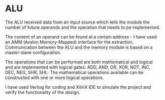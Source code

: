# ALU
The ALU received data from an input source which tells the module the number of future operands and the operation that needs to pe implemented. 

The content of an operand can be found at a certain address - I have used an AMM (Avalon Memory-Mapped) interface for the extraction. Communication between the ALU and the memory module is based on a master-slave configuration. 

The operations that can be performed are both mathematical and logical and are implemented with logical gates: ADD, AND, OR, XOR, NOT, INC, DEC, NEG, SHR, SHL. The mathematical operations available can be constructed with one or more logical operations.

I have used Verilog for coding and XilinX IDE to simulate the project and verify the functionality of the design.
